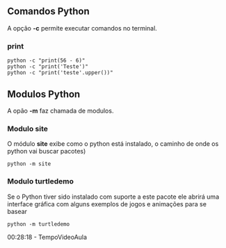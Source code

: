## Comandos Python
A opção **-c** permite executar comandos no terminal.

### print

```
python -c "print(56 - 6)"
python -c "print('Teste')"
python -c "print('teste'.upper())"
```
## Modulos Python
A opão **-m** faz chamada de modulos.

### Modulo site
O módulo **site** exibe como o python está instalado, o caminho de onde os python vai buscar pacotes)
```
python -m site
```
### Modulo turtledemo
Se o Python tiver sido instalado com suporte a este pacote ele abrirá uma interface gráfica com alguns exemplos de jogos e animações para se basear
```
python -m turtledemo
```
00:28:18 - TempoVideoAula
